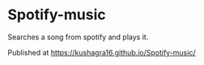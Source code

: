 # Spotify-music
Searches a song from spotify and plays it.

Published at https://kushagra16.github.io/Spotify-music/
